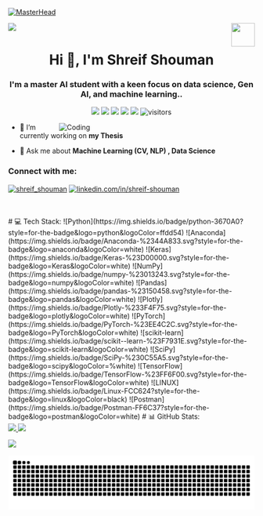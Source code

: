 [![MasterHead](https://user-images.githubusercontent.com/58959408/232639433-cb0aea21-66f0-4508-a771-85e2089c5a87.gif)](https://Shreif-Shouman.io)
<!--   my-header-img -->
![](./src/header_.png)
<a href="https://www.python.org/"><img src="https://upload.wikimedia.org/wikipedia/commons/c/c3/Python-logo-notext.svg" align="right" height="48" width="48" ></a>
<h1 align="center">Hi 👋, I'm Shreif Shouman</h1>
<h3 align="center">I'm a master AI student with a keen focus on data science, Gen AI, and machine learning..</h3>


<!--   my-icons -->
<p align="center">
    <a href="https://github.com/BEPb/BEPb"><img src="https://img.shields.io/badge/status-updating-brightgreen.svg"></a>
    <a href="https://github.com/python/cpython"><img src="https://img.shields.io/badge/Python-3.10-FF1493.svg"></a>
    <a href="https://github.com/BEPb/BEPb/graphs/contributors"><img src="https://img.shields.io/github/contributors/BEPb/BEPb?color=blue"></a>
    <a href="https://github.com/BEPb/BEPb/stargazers"><img src="https://img.shields.io/github/stars/BEPb/BEPb.svg?logo=github"></a>
    <a href="https://github.com/BEPb/BEPb/network/members"><img src="https://img.shields.io/github/forks/BEPb/BEPb.svg?color=blue&logo=github"></a>
    <img src="https://visitor-badge.laobi.icu/badge?page_id=BEPb.BEPb" alt="visitors"/>   
</p>

<img align="right" alt="Coding" width="400" src="https://i.pinimg.com/originals/50/83/e0/5083e0a2a7dcaae07c142e8b87036a27.gif">



- 🔭 I’m currently working on **my Thesis**

- 💬 Ask me about **Machine Learning (CV, NLP) , Data Science**

<h3 align="left">Connect with me:</h3>
<p align="left">
<a href="https://instagram.com/shreif_shouman" target="blank"><img align="center" src="https://raw.githubusercontent.com/rahuldkjain/github-profile-readme-generator/master/src/images/icons/Social/instagram.svg" alt="shreif_shouman" height="30" width="40" /></a>
<a href="https://linkedin.com/in/shreif-shouman" target="blank"><img align="center" src="https://raw.githubusercontent.com/rahuldkjain/github-profile-readme-generator/master/src/images/icons/Social/linked-in-alt.svg" alt="linkedin.com/in/shreif-shouman" height="30" width="40" /></a>
</p>
<br>
<br>
# 💻 Tech Stack:
![Python](https://img.shields.io/badge/python-3670A0?style=for-the-badge&logo=python&logoColor=ffdd54) ![Anaconda](https://img.shields.io/badge/Anaconda-%2344A833.svg?style=for-the-badge&logo=anaconda&logoColor=white) ![Keras](https://img.shields.io/badge/Keras-%23D00000.svg?style=for-the-badge&logo=Keras&logoColor=white) ![NumPy](https://img.shields.io/badge/numpy-%23013243.svg?style=for-the-badge&logo=numpy&logoColor=white) ![Pandas](https://img.shields.io/badge/pandas-%23150458.svg?style=for-the-badge&logo=pandas&logoColor=white) ![Plotly](https://img.shields.io/badge/Plotly-%233F4F75.svg?style=for-the-badge&logo=plotly&logoColor=white) ![PyTorch](https://img.shields.io/badge/PyTorch-%23EE4C2C.svg?style=for-the-badge&logo=PyTorch&logoColor=white) ![scikit-learn](https://img.shields.io/badge/scikit--learn-%23F7931E.svg?style=for-the-badge&logo=scikit-learn&logoColor=white) ![SciPy](https://img.shields.io/badge/SciPy-%230C55A5.svg?style=for-the-badge&logo=scipy&logoColor=%white) ![TensorFlow](https://img.shields.io/badge/TensorFlow-%23FF6F00.svg?style=for-the-badge&logo=TensorFlow&logoColor=white) ![LINUX](https://img.shields.io/badge/Linux-FCC624?style=for-the-badge&logo=linux&logoColor=black) ![Postman](https://img.shields.io/badge/Postman-FF6C37?style=for-the-badge&logo=postman&logoColor=white)
# 📊 GitHub Stats:                                                                          
<div>
<a href="https://github.com/Shreif-Shouman">
<img height="180em" src="https://github-readme-stats.vercel.app/api/top-langs/?username=Shreif-Shouman&layout=compact&langs_count=7&theme=dracula"/>
<img height="180em" src="https://github-readme-stats.vercel.app/api?username=Shreif-Shouman&show_icons=true&theme=dracula&include_all_commits=true&count_private=true"/>
</div>

![](https://github-readme-streak-stats.herokuapp.com/?user=Shreif-Shouman&theme=dark&hide_border=false)<br/>


<!-- Proudly created with GPRM ( https://gprm.itsvg.in ) -->


<!--   grid-snake -->
![](https://github.com/BEPb/BEPb/blob/output/github-contribution-grid-snake.svg)

